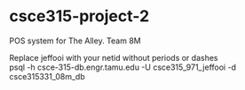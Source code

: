 # csce315-project-2
POS system for The Alley.  Team 8M

Replace jeffooi with your netid without periods or dashes  
psql -h csce-315-db.engr.tamu.edu -U csce315_971_jeffooi -d csce315331_08m_db
